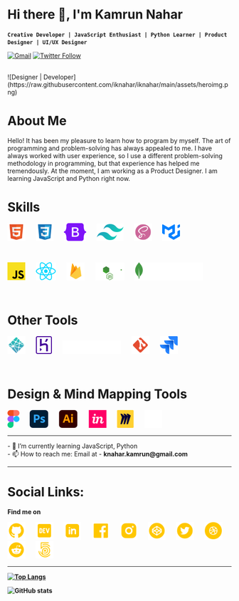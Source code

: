# Hi there 👋, I'm Kamrun Nahar
**`Creative Developer | JavaScript Enthusiast | Python Learner | Product Designer | UI/UX Designer`**
<br>

[![Gmail](https://img.shields.io/badge/%20-Send%20Mail-black?color=14171A&labelColor=ef5350&logo=gmail&logoColor=ffffff)](mailto:knahar.kamrun@gmail.com)
[![Twitter Follow](https://img.shields.io/twitter/follow/100?label=Followers&style=social)](https://twitter.com/ik_nahar)

<br>
![Designer | Developer](https://raw.githubusercontent.com/iknahar/iknahar/main/assets/heroimg.png)



# About Me
Hello! It has been my pleasure to learn how to program by myself. The art of programming and problem-solving has always appealed to me. I have always worked with user experience, so I use a different problem-solving methodology in programming, but that experience has helped me tremendously. At the moment, I am working as a Product Designer. I am learning JavaScript and Python right now.


<!-- # Skills
✨HTML <br>
✨CSS (BootStrap, Tailwind, MUI, SaaS) <br>
✨JavaScript <br>
✨React.Js <br>
✨Firebase <br>
✨Node.Js <br> 
✨Express.Js <br>
✨MongoDB <br>

<hr>

# Tools:
⚙️Github <br>
⚙️Gitlab <br>
⚙️Jira <br>
⚙️Netlify <br>
⚙️Heroku <br>
⚙️Vercel <br>
⚙️Miro <br>
⚙️Figma+Figjam <br>
⚙️PhotoShop <br> -->


# Skills

<img src='https://raw.githubusercontent.com/iknahar/iknahar/main/assets/skills/line1/vscode-icons_file-type-html.svg' alt='html' height='40'>&nbsp;&nbsp;&nbsp;&nbsp;&nbsp;
<img src='https://raw.githubusercontent.com/iknahar/iknahar/main/assets/skills/line1/vscode-icons_file-type-css.svg' alt='css' height='40'>&nbsp;&nbsp;&nbsp;&nbsp;&nbsp;
<img src='https://raw.githubusercontent.com/iknahar/iknahar/main/assets/skills/line1/logos_bootstrap.svg' alt='bs' height='40'>&nbsp;&nbsp;&nbsp;&nbsp;&nbsp;
<img src='https://raw.githubusercontent.com/iknahar/iknahar/main/assets/skills/line1/logos_tailwindcss-icon.svg' alt='tw' height='40'>&nbsp;&nbsp;&nbsp;&nbsp;&nbsp;
<img src='https://raw.githubusercontent.com/iknahar/iknahar/main/assets/skills/line1/vscode-icons_file-type-scss2.svg' alt='scss' height='40'>&nbsp;&nbsp;&nbsp;&nbsp;&nbsp;
<img src='https://raw.githubusercontent.com/iknahar/iknahar/main/assets/skills/line1/simple-icons_mui.svg' alt='mui' height='40'>&nbsp;&nbsp;&nbsp;&nbsp;&nbsp;

<br>


<img src='https://raw.githubusercontent.com/iknahar/iknahar/main/assets/skills/line2/logos_javascript.svg' alt='js' height='40'>&nbsp;&nbsp;&nbsp;&nbsp;&nbsp;
<img src='https://raw.githubusercontent.com/iknahar/iknahar/main/assets/skills/line2/logos_react.svg' alt='rj' height='40'>&nbsp;&nbsp;&nbsp;&nbsp;&nbsp;
<img src='https://raw.githubusercontent.com/iknahar/iknahar/main/assets/skills/line2/vscode-icons_file-type-firebase.svg' alt='firebase' height='40'>&nbsp;&nbsp;&nbsp;&nbsp;&nbsp;
<img src='https://raw.githubusercontent.com/iknahar/iknahar/main/assets/skills/line2/logos_nodejs.svg' alt='node' height='40'>&nbsp;&nbsp;&nbsp;&nbsp;&nbsp;
<img src='https://raw.githubusercontent.com/iknahar/iknahar/main/assets/skills/line2/logos_mongodb.svg' alt='mongo' height='40'>&nbsp;&nbsp;&nbsp;&nbsp;&nbsp;

<br>


# Other Tools

<img src='https://raw.githubusercontent.com/iknahar/iknahar/main/assets/skills/line3/vscode-icons_file-type-netlify.svg' alt='Netlify' height='40'>&nbsp;&nbsp;&nbsp;&nbsp;&nbsp;
<img src='https://raw.githubusercontent.com/iknahar/iknahar/main/assets/skills/line3/logos_heroku-icon.svg' alt='Heroku' height='40'>&nbsp;&nbsp;&nbsp;&nbsp;&nbsp;
<img src='https://raw.githubusercontent.com/iknahar/iknahar/main/assets/skills/line3/logos_vercel.svg' alt='Vercel' height='30'>&nbsp;&nbsp;&nbsp;&nbsp;&nbsp;
<img src='https://raw.githubusercontent.com/iknahar/iknahar/main/assets/skills/line3/mdi_git.svg' alt='Git' height='40'>&nbsp;&nbsp;&nbsp;&nbsp;&nbsp;
<img src='https://raw.githubusercontent.com/iknahar/iknahar/main/assets/skills/line3/logos_jira.svg' alt='Jira' height='40'>&nbsp;&nbsp;&nbsp;&nbsp;&nbsp;


<br>


# Design & Mind Mapping Tools

<img src='https://raw.githubusercontent.com/iknahar/iknahar/main/assets/skills/line4/logos_figma.svg' alt='Fig' height='40'>&nbsp;&nbsp;&nbsp;&nbsp;&nbsp;
<img src='https://raw.githubusercontent.com/iknahar/iknahar/main/assets/skills/line4/logos_adobe-photoshop.svg' alt='PS' height='40'>&nbsp;&nbsp;&nbsp;&nbsp;&nbsp;
<img src='https://raw.githubusercontent.com/iknahar/iknahar/main/assets/skills/line4/logos_adobe-illustrator.svg' alt='AI' height='40'>&nbsp;&nbsp;&nbsp;&nbsp;&nbsp;
<img src='https://raw.githubusercontent.com/iknahar/iknahar/main/assets/skills/line4/logos_invision-icon.svg' alt='INS' height='40'>&nbsp;&nbsp;&nbsp;&nbsp;&nbsp;
<img src='https://github.com/iknahar/iknahar/blob/main/assets/skills/line4/miro.png?raw=true' alt='Miro' height='40'>&nbsp;&nbsp;&nbsp;&nbsp;&nbsp;
<img src='https://raw.githubusercontent.com/iknahar/iknahar/main/assets/skills/line4/radix-icons_notion-logo.svg' alt='Notion' height='40'>&nbsp;&nbsp;&nbsp;&nbsp;&nbsp;


<hr>
- 🌱 I’m currently learning JavaScript, Python <br>
- 📫 How to reach me: Email at - <b> knahar.kamrun@gmail.com <b>




<hr>

# Social Links:

Find me on 
<br>

[<img src='https://raw.githubusercontent.com/iknahar/iknahar/main/assets/ri_github-fill.svg' alt='github' height='40'>](https://github.com/iknahar)  &nbsp;&nbsp;&nbsp;&nbsp;&nbsp;
[<img src='https://raw.githubusercontent.com/iknahar/iknahar/main/assets/bxl_dev-to.svg' alt='dev' height='40'>](https://dev.to/iknahar)  &nbsp;&nbsp;&nbsp;&nbsp;&nbsp;
[<img src='https://raw.githubusercontent.com/iknahar/iknahar/main/assets/mingcute_linkedin-fill.svg' alt='linkedin' height='40'>](https://www.linkedin.com/in/knahar/)  &nbsp;&nbsp;&nbsp;&nbsp;&nbsp;
[<img src='https://raw.githubusercontent.com/iknahar/iknahar/main/assets/dashicons_facebook.svg' alt='facebook' height='40'>](https://www.facebook.com/iknahar)  &nbsp;&nbsp;&nbsp;&nbsp;&nbsp;
[<img src='https://raw.githubusercontent.com/iknahar/iknahar/main/assets/ri_instagram-fill.svg' alt='instagram' height='40'>](https://www.instagram.com/iknahar/)  &nbsp;&nbsp;&nbsp;&nbsp;&nbsp;
[<img src='https://raw.githubusercontent.com/iknahar/iknahar/main/assets/ion_logo-codepen.svg' alt='codepen' height='40'>](https://codepen.io/iknahar)  &nbsp;&nbsp;&nbsp;&nbsp;&nbsp;
[<img src='https://raw.githubusercontent.com/iknahar/iknahar/main/assets/ant-design_twitter-circle-filled.svg' alt='TWt' height='40'>](https://twitter.com/ik_nahar)  &nbsp;&nbsp;&nbsp;&nbsp;&nbsp;
[<img src='https://raw.githubusercontent.com/iknahar/iknahar/main/assets/entypo-social_dribbble-with-circle.svg' alt='Dribbble' height='40'>](https://twitter.com/ik_nahar)  &nbsp;&nbsp;&nbsp;&nbsp;&nbsp; 
[<img src='https://raw.githubusercontent.com/iknahar/iknahar/main/assets/ic_outline-reddit.svg' alt='Dribbble' height='40'>](https://dribbble.com/iknahar)  &nbsp;&nbsp;&nbsp;&nbsp;&nbsp;
[<img src='https://raw.githubusercontent.com/iknahar/iknahar/main/assets/jam_500px.svg' alt='Dribbble' height='40'>](https://500px.com/p/iknahar)  &nbsp;&nbsp;&nbsp;&nbsp;&nbsp;


<hr>

[![Top Langs](https://github-readme-stats.vercel.app/api/top-langs/?username=iknahar&theme=vision-friendly-dark&layout=compact)](https://github.com/anuraghazra/github-readme-stats)

![GitHub stats](https://github-readme-stats.vercel.app/api?username=iknahar&show_icons=true&count_private=true&theme=vision-friendly-dark)  

